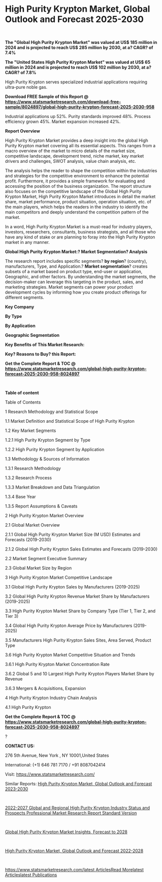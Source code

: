 <h1>High Purity Krypton Market, Global Outlook and Forecast 2025-2030</h1><br/><p><strong>The "Global High Purity Krypton Market" was valued at US$ 185 million in 2024 and is projected to reach US$ 285 million by 2030, at a? <strong>CAGR</strong>? of 7.4%</strong></p>
 
 
 
 <p><strong>The "United States High Purity Krypton Market" was valued at US$ 65 million in 2024 and is projected to reach US$ 102 million by 2030, at a? <strong>CAGR</strong>? of 7.8%</strong></p>
 
 
 
 <p>High Purity Krypton serves specialized industrial applications requiring ultra-pure noble gas.</p>
 
 
 
 <p><strong>Download FREE Sample of this Report @ <a href="https://www.statsmarketresearch.com/download-free-sample/8024897/global-high-purity-krypton-forecast-2025-2030-958">https://www.statsmarketresearch.com/download-free-sample/8024897/global-high-purity-krypton-forecast-2025-2030-958</a></strong></p>
 
 
 
 <p>Industrial applications up 52%. Purity standards improved 48%. Process efficiency grown 45%. Market expansion increased 42%.</p>
 
 
 
 <p><strong>Report Overview</strong></p>
 
 
 
 <p>High Purity Krypton Market provides a deep insight into the global High Purity Krypton market covering all its essential aspects. This ranges from a macro overview of the market to micro details of the market size, competitive landscape, development trend, niche market, key market drivers and challenges, SWOT analysis, value chain analysis, etc.</p>
 
 
 
 <p>The analysis helps the reader to shape the competition within the industries and strategies for the competitive environment to enhance the potential profit. Furthermore, it provides a simple framework for evaluating and accessing the position of the business organization. The report structure also focuses on the competitive landscape of the Global High Purity Krypton Market, High Purity Krypton Market introduces in detail the market share, market performance, product situation, operation situation, etc. of the main players, which helps the readers in the industry to identify the main competitors and deeply understand the competition pattern of the market.</p>
 
 
 
 <p>In a word, High Purity Krypton Market is a must-read for industry players, investors, researchers, consultants, business strategists, and all those who have any kind of stake or are planning to foray into the High Purity Krypton market in any manner.</p>
 
 
 
 <p><strong>Global High Purity Krypton Market:? Market Segmentation? Analysis</strong></p>
 
 
 
 <p>The research report includes specific segments? <strong>by region</strong>? (country), manufacturers, Type, and Application.? <strong>Market segmentation</strong>? creates subsets of a market based on product type, end-user or application, Geographic, and other factors. By understanding the market segments, the decision-maker can leverage this targeting in the product, sales, and marketing strategies. Market segments can power your product development cycles by informing how you create product offerings for different segments.</p>
 
 
 
 <p><strong>Key Company</strong></p>
 
 
 
 <p><strong>By Type</strong></p>
 
 
 
 <p><strong><strong>By Application</strong></strong></p>
 
 
 
 <p><strong>Geographic Segmentation</strong></p>
 
 
 
 <p><strong>Key Benefits of This Market Research:</strong></p>
 
 
 
 <p><strong>Key? <strong>Reasons to Buy</strong>? this Report:</strong></p>
 
 
 
 <div><b>Get the Complete Report & TOC @ <a href="https://www.statsmarketresearch.com/global-high-purity-krypton-forecast-2025-2030-958-8024897">https://www.statsmarketresearch.com/global-high-purity-krypton-forecast-2025-2030-958-8024897</a></b></div>
 
 
 
 <p><br />
 
 <b>Table of content</b></p>
 
 
 
 <p>Table of Contents<br />
 
 1 Research Methodology and Statistical Scope<br />
 
 1.1 Market Definition and Statistical Scope of High Purity Krypton<br />
 
 1.2 Key Market Segments<br />
 
 1.2.1 High Purity Krypton Segment by Type<br />
 
 1.2.2 High Purity Krypton Segment by Application<br />
 
 1.3 Methodology & Sources of Information<br />
 
 1.3.1 Research Methodology<br />
 
 1.3.2 Research Process<br />
 
 1.3.3 Market Breakdown and Data Triangulation<br />
 
 1.3.4 Base Year<br />
 
 1.3.5 Report Assumptions & Caveats<br />
 
 2 High Purity Krypton Market Overview<br />
 
 2.1 Global Market Overview<br />
 
 2.1.1 Global High Purity Krypton Market Size (M USD) Estimates and Forecasts (2019-2030)<br />
 
 2.1.2 Global High Purity Krypton Sales Estimates and Forecasts (2019-2030)<br />
 
 2.2 Market Segment Executive Summary<br />
 
 2.3 Global Market Size by Region<br />
 
 3 High Purity Krypton Market Competitive Landscape<br />
 
 3.1 Global High Purity Krypton Sales by Manufacturers (2019-2025)<br />
 
 3.2 Global High Purity Krypton Revenue Market Share by Manufacturers (2019-2025)<br />
 
 3.3 High Purity Krypton Market Share by Company Type (Tier 1, Tier 2, and Tier 3)<br />
 
 3.4 Global High Purity Krypton Average Price by Manufacturers (2019-2025)<br />
 
 3.5 Manufacturers High Purity Krypton Sales Sites, Area Served, Product Type<br />
 
 3.6 High Purity Krypton Market Competitive Situation and Trends<br />
 
 3.6.1 High Purity Krypton Market Concentration Rate<br />
 
 3.6.2 Global 5 and 10 Largest High Purity Krypton Players Market Share by Revenue<br />
 
 3.6.3 Mergers & Acquisitions, Expansion<br />
 
 4 High Purity Krypton Industry Chain Analysis<br />
 
 4.1 High Purity Krypton</p>
 
 
 
 <div><b>Get the Complete Report & TOC @ <a href="https://www.statsmarketresearch.com/global-high-purity-krypton-forecast-2025-2030-958-8024897">https://www.statsmarketresearch.com/global-high-purity-krypton-forecast-2025-2030-958-8024897</a></b></div>
 
 
 
 <p>? </p>
 
 
 
 <p><b>CONTACT US:</b><br />
 
 276 5th Avenue, New York , NY 10001,United States<br />
 
 International: (+1) 646 781 7170 / +91 8087042414<br />
 
 Visit: <a href="https://www.statsmarketresearch.com/">https://www.statsmarketresearch.com/</a><br />
 
 Similar Reports: <a href="https://www.statsmarketresearch.com/global-high-purity-krypton-forecast-2025-2030-958-8024897">High Purity Krypton Market, Global Outlook and Forecast 2023-2030</a><br />
 
 <br />
 
 <a href="https://www.statsmarketresearch.com/global-high-purity-krypton-forecast-2025-2030-958-8024897">2022-2027 Global and Regional High Purity Krypton Industry Status and Prospects Professional Market Research Report Standard Version</a><br />
 
 <br />
 
 <a href="https://www.statsmarketresearch.com/global-high-purity-krypton-forecast-2025-2030-958-8024897">Global High Purity Krypton Market Insights, Forecast to 2028</a><br />
 
 <br />
 
 <a href="https://www.statsmarketresearch.com/global-high-purity-krypton-forecast-2025-2030-958-8024897">High Purity Krypton Market, Global Outlook and Forecast 2022-2028</a><br />
 
 <br />
 
 <a href="https://gyeongbokgung.com">https://www.statsmarketresearch.com/</a><a href="https://hallyeomaritime.com">latest Articles</a><a href="https://jingwansa.com">Read More</a><a href="https://nguoiviet.jp/">latest Articles</a><a href="https://www.intelmarketresearch.com/">latest Publications</a></p>